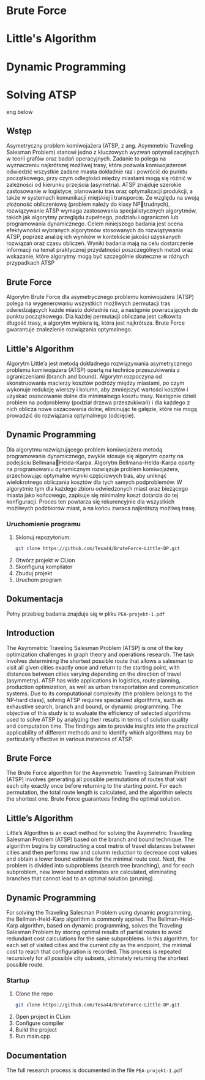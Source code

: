 # Brute Force
# Little's Algorithm
# Dynamic Programming
# Solving ATSP 
eng below

## Wstęp
Asymetryczny problem komiwojażera (ATSP, z ang. Asymmetric Traveling 
Salesman Problem) stanowi jedno z kluczowych wyzwań optymalizacyjnych 
w teorii grafów oraz badań operacyjnych. Zadanie to polega na wyznaczeniu 
najkrótszej możliwej trasy, która pozwala komiwojażerowi odwiedzić 
wszystkie zadane miasta dokładnie raz i powrócić do punktu początkowego, 
przy czym odległości między miastami mogą się różnić w zależności od 
kierunku przejścia (asymetria). ATSP znajduje szerokie zastosowanie w 
logistyce, planowaniu tras oraz optymalizacji produkcji, a także w systemach 
komunikacji miejskiej i transporcie. Ze względu na swoją złożoność obliczeniową (problem należy do klasy NPtrudnych), rozwiązywanie ATSP wymaga zastosowania specjalistycznych 
algorytmów, takich jak algorytmy przeglądu zupełnego, podziału i ograniczeń 
lub programowania dynamicznego. Celem niniejszego badania jest ocena 
efektywności wybranych algorytmów stosowanych do rozwiązywania ATSP, 
poprzez analizę ich wyników w kontekście jakości uzyskanych rozwiązań oraz 
czasu obliczeń. Wyniki badania mają na celu dostarczenie informacji na temat 
praktycznej przydatności poszczególnych metod oraz wskazanie, które 
algorytmy mogą być szczególnie skuteczne w różnych przypadkach ATSP

## Brute Force
Algorytm Brute Force dla asymetrycznego problemu komiwojażera (ATSP) 
polega na wygenerowaniu wszystkich możliwych permutacji tras 
odwiedzających każde miasto dokładnie raz, a następnie powracających do 
punktu początkowego. Dla każdej permutacji obliczana jest całkowita długość 
trasy, a algorytm wybiera tę, która jest najkrótsza. Brute Force gwarantuje 
znalezienie rozwiązania optymalnego.

## Little's Algorithm
Algorytm Little’a jest metodą dokładnego rozwiązywania asymetrycznego 
problemu komiwojażera (ATSP) opartą na technice przeszukiwania z 
ograniczeniami (branch and bound). Algorytm rozpoczyna od skonstruowania 
macierzy kosztów podróży między miastami, po czym wykonuje redukcję 
wierszy i kolumn, aby zmniejszyć wartości kosztów i uzyskać oszacowanie 
dolne dla minimalnego kosztu trasy. Następnie dzieli problem na podproblemy
(podział drzewa przeszukiwań) i dla każdego z nich oblicza nowe oszacowania 
dolne, eliminując te gałęzie, które nie mogą prowadzić do rozwiązania 
optymalnego (odcięcie).

## Dynamic Programming
Dla algorytmu rozwiązującego problem komiwojażera metodą programowania 
dynamicznego, zwykle stosuje się algorytm oparty na podejściu BellmanaHelda-Karpa.
Algorytm Bellmana-Helda-Karpa oparty na programowaniu dynamicznym 
rozwiązuje problem komiwojażera, przechowując optymalne wyniki 
częściowych tras, aby uniknąć wielokrotnego obliczania kosztów dla tych 
samych podproblemów. W algorytmie tym dla każdego zbioru odwiedzonych 
miast oraz bieżącego miasta jako końcowego, zapisuje się minimalny koszt 
dotarcia do tej konfiguracji. Proces ten powtarza się rekurencyjnie dla 
wszystkich możliwych podzbiorów miast, a na końcu zwraca najkrótszą 
możliwą trasę.

### Uruchomienie programu
1. Sklonuj repozytorium:
    ```sh
   git clone https://github.com/Tesa44/BruteForce-Little-DP.git
2. Otwórz projekt w CLion
3. Skonfiguruj kompilator
4. Zbuduj projekt
5. Uruchom program

## Dokumentacja
Pełny przebieg badania znajduje się w pliku `PEA-projekt-1.pdf`

## Introduction
The Asymmetric Traveling Salesman Problem (ATSP) is one of the key optimization challenges in graph theory and operations research. The task involves determining the shortest possible route that allows a salesman to visit all given cities exactly once and return to the starting point, with distances between cities varying depending on the direction of travel (asymmetry). ATSP has wide applications in logistics, route planning, production optimization, as well as urban transportation and communication systems.
Due to its computational complexity (the problem belongs to the NP-hard class), solving ATSP requires specialized algorithms, such as exhaustive search, branch and bound, or dynamic programming. The objective of this study is to evaluate the efficiency of selected algorithms used to solve ATSP by analyzing their results in terms of solution quality and computation time. The findings aim to provide insights into the practical applicability of different methods and to identify which algorithms may be particularly effective in various instances of ATSP.

## Brute Force
The Brute Force algorithm for the Asymmetric Traveling Salesman Problem (ATSP) involves generating all possible permutations of routes that visit each city exactly once before returning to the starting point. For each permutation, the total route length is calculated, and the algorithm selects the shortest one. Brute Force guarantees finding the optimal solution.

## Little’s Algorithm
Little’s Algorithm is an exact method for solving the Asymmetric Traveling Salesman Problem (ATSP) based on the branch and bound technique. The algorithm begins by constructing a cost matrix of travel distances between cities and then performs row and column reduction to decrease cost values and obtain a lower bound estimate for the minimal route cost. Next, the problem is divided into subproblems (search tree branching), and for each subproblem, new lower bound estimates are calculated, eliminating branches that cannot lead to an optimal solution (pruning).

## Dynamic Programming
For solving the Traveling Salesman Problem using dynamic programming, the Bellman-Held-Karp algorithm is commonly applied.
The Bellman-Held-Karp algorithm, based on dynamic programming, solves the Traveling Salesman Problem by storing optimal results of partial routes to avoid redundant cost calculations for the same subproblems. In this algorithm, for each set of visited cities and the current city as the endpoint, the minimal cost to reach that configuration is recorded. This process is repeated recursively for all possible city subsets, ultimately returning the shortest possible route.

### Startup
1. Clone the repo
   ```sh
   git clone https://github.com/Tesa44/BruteForce-Little-DP.git
2. Open project in CLion
3. Configure compiler
4. Build the project
5. Run main.cpp

## Documentation
The full research process is documented in the file `PEA-projekt-1.pdf`
